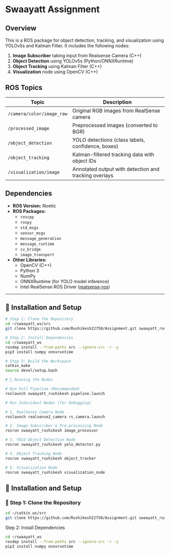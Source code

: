 # Swaayatt Assignment

## Overview
This is a ROS package for object detection, tracking, and visualization using YOLOv5s and Kalman Filter. It includes the following nodes:

1. **Image Subscriber** taking input from Realsense Camera (C++)
2. **Object Detection** using YOLOv5s (Python/ONNXRuntime)
3. **Object Tracking** using Kalman Filter (C++)
4. **Visualization** node using OpenCV (C++)

##  ROS Topics

| **Topic**                     | **Description**                                        |
|------------------------------|--------------------------------------------------------|
| `/camera/color/image_raw`    | Original RGB images from RealSense camera             |
| `/processed_image`           | Preprocessed images (converted to BGR)                |
| `/object_detection`          | YOLO detections (class labels, confidence, boxes)     |
| `/object_tracking`           | Kalman-filtered tracking data with object IDs         |
| `/visualization/image`       | Annotated output with detection and tracking overlays |


## Dependencies
- **ROS Version:** Noetic
- **ROS Packages:**
  - `roscpp`
  - `rospy`
  - `std_msgs`
  - `sensor_msgs`
  - `message_generation`
  - `message_runtime`
  - `cv_bridge`
  - `image_transport`
- **Other Libraries:**
  - OpenCV (C++)
  - Python 3
  - NumPy
  - ONNXRuntime (for YOLO model inference)
  - Intel RealSense ROS Driver ([realsense-ros](https://github.com/IntelRealSense/realsense-ros))



---

## 🔧 Installation and Setup

```bash
# Step 1: Clone the Repository
cd ~/swaayatt_ws/src
git clone https://github.com/Rushikesh22750/Assignment.git swaayatt_rushikesh

# Step 2: Install Dependencies
cd ~/swaayatt_ws
rosdep install --from-paths src --ignore-src -r -y
pip3 install numpy onnxruntime

# Step 3: Build the Workspace
catkin_make
source devel/setup.bash

# 🚀 Running the Nodes

# Run Full Pipeline (Recommended)
roslaunch swaayatt_rushikesh pipeline.launch

# Run Individual Nodes (for Debugging)

# 1. RealSense Camera Node
roslaunch realsense2_camera rs_camera.launch

# 2. Image Subscriber & Pre-processing Node
rosrun swaayatt_rushikesh image_processor

# 3. YOLO Object Detection Node
rosrun swaayatt_rushikesh yolo_detector.py

# 4. Object Tracking Node
rosrun swaayatt_rushikesh object_tracker

# 5. Visualization Node
rosrun swaayatt_rushikesh visualization_node
```


## 🔧 Installation and Setup

### 📁 Step 1: Clone the Repository

```bash
cd ~/catkin_ws/src
git clone https://github.com/Rushikesh22750/Assignment.git swaayatt_rushikesh
```

Step 2: Install Dependencies

```bash
cd ~/swaayatt_ws
rosdep install --from-paths src --ignore-src -r -y
pip3 install numpy onnxruntime
```
